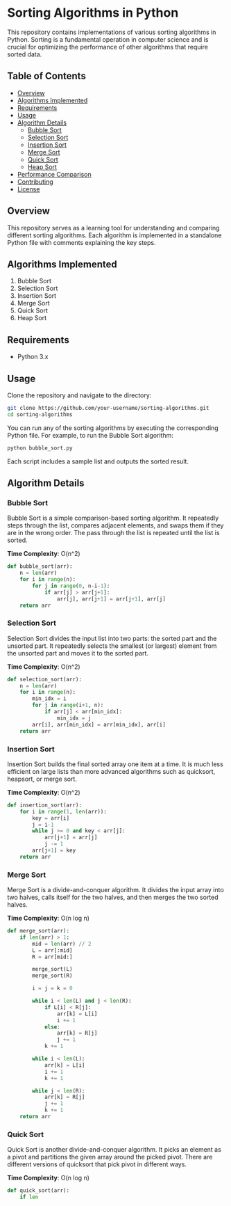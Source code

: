 # Sorting Algorithms in Python

This repository contains implementations of various sorting algorithms in Python. Sorting is a fundamental operation in computer science and is crucial for optimizing the performance of other algorithms that require sorted data.

## Table of Contents

- [Overview](#overview)
- [Algorithms Implemented](#algorithms-implemented)
- [Requirements](#requirements)
- [Usage](#usage)
- [Algorithm Details](#algorithm-details)
  - [Bubble Sort](#bubble-sort)
  - [Selection Sort](#selection-sort)
  - [Insertion Sort](#insertion-sort)
  - [Merge Sort](#merge-sort)
  - [Quick Sort](#quick-sort)
  - [Heap Sort](#heap-sort)
- [Performance Comparison](#performance-comparison)
- [Contributing](#contributing)
- [License](#license)

## Overview

This repository serves as a learning tool for understanding and comparing different sorting algorithms. Each algorithm is implemented in a standalone Python file with comments explaining the key steps.

## Algorithms Implemented

1. Bubble Sort
2. Selection Sort
3. Insertion Sort
4. Merge Sort
5. Quick Sort
6. Heap Sort

## Requirements

- Python 3.x

## Usage

Clone the repository and navigate to the directory:

```sh
git clone https://github.com/your-username/sorting-algorithms.git
cd sorting-algorithms
```

You can run any of the sorting algorithms by executing the corresponding Python file. For example, to run the Bubble Sort algorithm:

```sh
python bubble_sort.py
```

Each script includes a sample list and outputs the sorted result.

## Algorithm Details

### Bubble Sort

Bubble Sort is a simple comparison-based sorting algorithm. It repeatedly steps through the list, compares adjacent elements, and swaps them if they are in the wrong order. The pass through the list is repeated until the list is sorted.

**Time Complexity**: O(n^2)

```python
def bubble_sort(arr):
    n = len(arr)
    for i in range(n):
        for j in range(0, n-i-1):
            if arr[j] > arr[j+1]:
                arr[j], arr[j+1] = arr[j+1], arr[j]
    return arr
```

### Selection Sort

Selection Sort divides the input list into two parts: the sorted part and the unsorted part. It repeatedly selects the smallest (or largest) element from the unsorted part and moves it to the sorted part.

**Time Complexity**: O(n^2)

```python
def selection_sort(arr):
    n = len(arr)
    for i in range(n):
        min_idx = i
        for j in range(i+1, n):
            if arr[j] < arr[min_idx]:
                min_idx = j
        arr[i], arr[min_idx] = arr[min_idx], arr[i]
    return arr
```

### Insertion Sort

Insertion Sort builds the final sorted array one item at a time. It is much less efficient on large lists than more advanced algorithms such as quicksort, heapsort, or merge sort.

**Time Complexity**: O(n^2)

```python
def insertion_sort(arr):
    for i in range(1, len(arr)):
        key = arr[i]
        j = i-1
        while j >= 0 and key < arr[j]:
            arr[j+1] = arr[j]
            j -= 1
        arr[j+1] = key
    return arr
```

### Merge Sort

Merge Sort is a divide-and-conquer algorithm. It divides the input array into two halves, calls itself for the two halves, and then merges the two sorted halves.

**Time Complexity**: O(n log n)

```python
def merge_sort(arr):
    if len(arr) > 1:
        mid = len(arr) // 2
        L = arr[:mid]
        R = arr[mid:]

        merge_sort(L)
        merge_sort(R)

        i = j = k = 0

        while i < len(L) and j < len(R):
            if L[i] < R[j]:
                arr[k] = L[i]
                i += 1
            else:
                arr[k] = R[j]
                j += 1
            k += 1

        while i < len(L):
            arr[k] = L[i]
            i += 1
            k += 1

        while j < len(R):
            arr[k] = R[j]
            j += 1
            k += 1
    return arr
```

### Quick Sort

Quick Sort is another divide-and-conquer algorithm. It picks an element as a pivot and partitions the given array around the picked pivot. There are different versions of quicksort that pick pivot in different ways.

**Time Complexity**: O(n log n)

```python
def quick_sort(arr):
    if len
